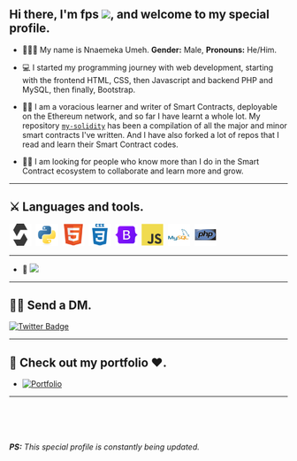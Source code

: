 ## Hi there, I'm fps <img src="https://media.giphy.com/media/hvRJCLFzcasrR4ia7z/giphy.gif" width="30px"/>, and welcome to my special profile.

<!--
**fps8k/fps8k** is a ✨ _special_ ✨ repository because its `README.md` (this file) appears on your GitHub profile.

Here are some ideas to get you started:

- 🔭 I’m currently working on ...
- 🌱 I’m currently learning ...
- 👯 I’m looking to collaborate on ...
- 🤔 I’m looking for help with ...
- 💬 Ask me about ...
- 📫 How to reach me: ...
- 😄 Pronouns: ...
- ⚡ Fun fact: ...
-->

- 👨🏾‍🦱 My name is Nnaemeka Umeh. **Gender:** Male, **Pronouns:** He/Him.

- 💻 I started my programming journey with web development, starting with the frontend HTML, CSS, then Javascript and backend PHP and MySQL, then finally, Bootstrap.

- 🧠📝 I am a voracious learner and writer of Smart Contracts, deployable on the Ethereum network, and so far I have learnt a whole lot. My repository <a href='https://github.com/fps8k/my-solidity' target="_blank" rel="noopener noreferrer">`my-solidity`</a> has been a compilation of all the major and minor smart contracts I've written. And I have also forked a lot of repos that I read and learn their Smart Contract codes.

<!-- 💰 I hope to land a blockchain job by August this year.-->

- 👼🏾 I am looking for people who know more than I do in the Smart Contract ecosystem to collaborate and learn more and grow.

---

## ⚔ Languages and tools.
<div>
  <img src="https://github.com/devicons/devicon/blob/master/icons/solidity/solidity-plain.svg" title="Solidity"  alt="Solidity" width="40" height="40"/>&nbsp;
  <img src="https://github.com/devicons/devicon/blob/master/icons/python/python-original.svg" title="Python" alt="Python" width="40" height="40"/>&nbsp;
  <img src="https://github.com/devicons/devicon/blob/master/icons/html5/html5-original.svg" title="HTML5" alt="HTML" width="40" height="40"/>&nbsp;
  <img src="https://github.com/devicons/devicon/blob/master/icons/css3/css3-plain-wordmark.svg"  title="CSS3" alt="CSS" width="40" height="40"/>&nbsp;
  <img src="https://github.com/devicons/devicon/blob/master/icons/bootstrap/bootstrap-original.svg"  title="Bootstrap" alt="Bootstrap" width="40" height="40"/>&nbsp;
  <img src="https://github.com/devicons/devicon/blob/master/icons/javascript/javascript-original.svg" title="JavaScript" alt="JavaScript" width="40" height="40"/>&nbsp;
  <img src="https://github.com/devicons/devicon/blob/master/icons/mysql/mysql-original-wordmark.svg" title="MySQL"  alt="MySQL" width="40" height="40"/>&nbsp;
  <img src="https://github.com/devicons/devicon/blob/master/icons/php/php-original.svg" title="PHP"  alt="PHP" width="40" height="40"/>&nbsp;
</div>

---

<!--## 📊 My GitHub statistics. <!-- <img src="https://gpvc.arturio.dev/fps8k"/> -->
<!-- ![fps's GitHub stats](https://github-readme-stats.vercel.app/api?username=fps8k) -->
<!-- <img src="https://github-readme-stats.vercel.app/api?username=fps8k&show_icons=true&theme=dark" width="400"> -->
<!--
[![GitHub Streak](http://github-readme-streak-stats.herokuapp.com?user=fps8k&theme=material-palenight)](https://git.io/streak-stats)

[![Top Langs](https://github-readme-stats.vercel.app/api/top-langs/?username=fps8k&layout=compact&theme=material-palenight)](https://github.com/anuraghazra/github-readme-stats)

[![Rizel's GitHub Stats](https://github-readme-stats.vercel.app/api?username=fps8k&layout=compact&theme=material-palenight)](https://github.com/anuraghazra/github-readme-stats)

-->

- 🦜 <a href="mailto: anthony.nnaemeka.umeh@gmail.com" target="_blank" rel="noopener noreferrer"><img src="https://img.shields.io/badge/email me-%23D14836.svg?&style=for-the-badge&logo=gmail&logoColor=white" /><!--<img src="https://img.shields.io/badge/Gmail-@anthony-red?style=social&logo=appveyor" alt="Gmail Badge"/>--></a>

---

## 🤳🏾 Send a DM.


<a href="https://twitter.com/fps8k" target="_blank" rel="noopener noreferrer">
  <img src="https://img.shields.io/badge/Twitter-@fps8k-blue?style=for-the-badge&logo=appveyor" alt="Twitter Badge"/>
</a>

<!-- <a href="https://facebook.com/fps8k" target="_blank" rel="noopener noreferrer">
     <img src="https://img.shields.io/badge/Facebook-fps8k-informational?style=for-the-badge&logo=appveyor" alt="Facebook Badge"/>
</a> -->

<!-- <a href="https://reddit.com/user/fps16k" target="_blank" rel="noopener noreferrer"> -->
<!--   <img src="https://img.shields.io/badge/Reddit-@fps16k-orange?style=for-the-badge&logo=appveyor" alt="Reddit Badge"/> -->
<!-- </a> -->
<!-- <a href="https://www.linkedin.com/in/nnaemeka-umeh-b29b9020b/" target="_blank" rel="noopener noreferrer">LinkedIn</a> -->

---

## 📖 Check out my portfolio ❤.

- <a href="https://fps8k.netlify.app" target="_blank" rel="noopener noreferrer"><img src="https://img.shields.io/badge/Portfolio-fps8k-black?style=for-the-badge&logo=appveyor" alt="Portfolio"/></a>

---

<br/><br/><br/><br/>
_**PS:** This special profile is constantly being updated._
